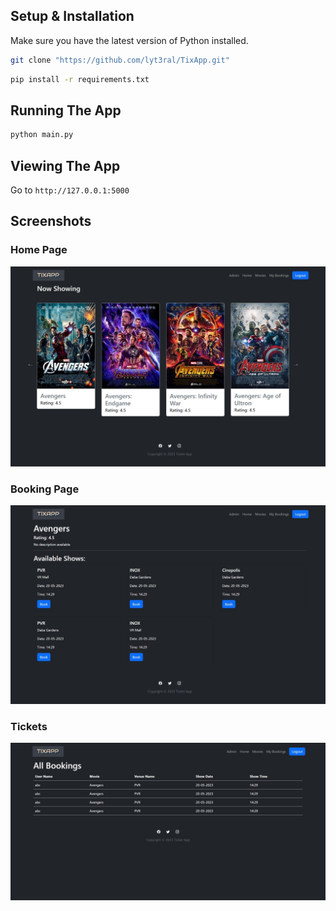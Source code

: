 ## Setup & Installation

Make sure you have the latest version of Python installed.

```bash
git clone "https://github.com/lyt3ral/TixApp.git"
```

```bash
pip install -r requirements.txt
```

## Running The App

```bash
python main.py
```

## Viewing The App

Go to `http://127.0.0.1:5000`

## Screenshots

### Home Page
![Home page](/website/static/assets/screenshots/homepage.jpeg)

### Booking Page
![Booking page](/website/static/assets/screenshots/bookingpage.jpeg)

### Tickets
![Tickets Booked](/website/static/assets/screenshots/Bookings.jpeg)
